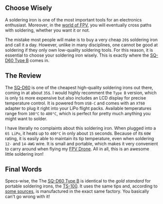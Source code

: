 ## Choose Wisely

A soldering iron is one of the most important tools for an electronics enthusiast. Moreover, in the [world of FPV](../FPV-Racing-Drone/), you will eventually cross paths with soldering, whether you want it or not.

The mistake most people will make is to buy a very cheap `20$` soldering iron and call it a day. However, unlike in many disciplines, one cannot be good at soldering if they only own low-quality soldering tools. For this reason, it is essential to choose your soldering iron wisely. This is exactly where the [SQ-D60 Type B](https://www.banggood.com/SQ-D60-60W-Digital-Soldering-Iron-Station-DC12-24V-Type-C-Interface-100-400-Adjustable-Temperature-p-1653661.html?cur_warehouse=USA&ID=511646&rmmds=search) comes in.

## The Review

The [SQ-D60](https://www.banggood.com/SQ-D60-60W-Digital-Soldering-Iron-Station-DC12-24V-Type-C-Interface-100-400-Adjustable-Temperature-p-1653661.html?cur_warehouse=USA&ID=511646&rmmds=search) is one of the cheapest high-quality soldering irons out there, coming in at about `35$`. I would highly recomment the `Type B` version, which is only `5$` more expensive but also includes an LCD display for precise temperature control. It is powered from `USB-C` and comes with an `XT60` adapter to plug it right into your LiPo flight packs. Available temperatures range from `100°C` to `400°C`, which is perfect for pretty much anything you might want to solder.

I have literally no complaints about this soldering iron. When plugged into a `6S LiPo`, it heats up to `400°C` in only about `15` seconds. Because of its `60W` rating, it is easily able to maintain its tip temperature, even when soldering `12-` and `14-AWG` wire. It is small and portable, which makes it very convenient to carry around when flying my [FPV Drone](../FPV-Racing-Drone/). All in all, this is an awesome little soldering iron!

## Final Words

Specs-wise, the The [SQ-D60 Type B](https://www.banggood.com/SQ-D60-60W-Digital-Soldering-Iron-Station-DC12-24V-Type-C-Interface-100-400-Adjustable-Temperature-p-1653661.html?cur_warehouse=USA&ID=511646&rmmds=search) is identical to the _gold standard_ for portable soldering irons, the [TS-100](https://hackaday.com/2017/07/24/review-ts100-soldering-iron/). It uses the same tips and, according to [some sources](https://www.youtube.com/watch?v=DcI2TR9hKhc), is manufactured in the exact same factory. You basically can't go wrong with it!
